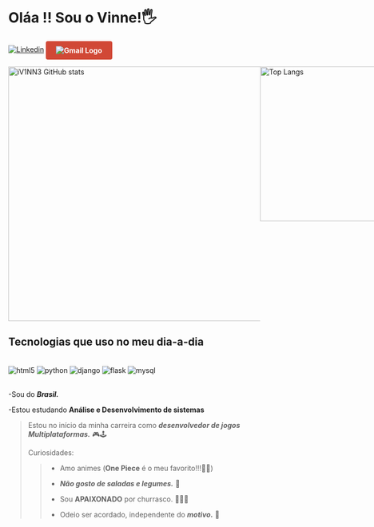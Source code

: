 # Oláa !! Sou o **Vinne**!🖐️<br>

[![Linkedin](https://img.shields.io/badge/LinkedIn-0077B5?style=for-the-badge&logo=linkedin&logoColor=white)](https://www.linkedin.com/in/vinicius-santos-a09772208/)
<a href="mailto:vinicius.vinniss@gmail.com" target="_blank" style="display:inline-block; background-color:#D14836; color:#ffffff; padding:10px 20px; text-decoration:none; border-radius:4px; font-weight:bold;">
  <img src="https://img.shields.io/badge/Gmail-D14836?style=for-the-badge&logo=gmail&logoColor=white" alt="Gmail Logo" style="vertical-align:middle;" Enviar e-mail> 
</a>

<div style="display: flex;">
  <img src="https://github-readme-stats.vercel.app/api?username=iV1NN3&show_icons=true&theme=dark" alt="iV1NN3 GitHub stats" width="510" />
  <img src="https://github-readme-stats.vercel.app/api/top-langs/?username=iV1NN3&theme=dark" alt="Top Langs" width="310" />
</div>


## Tecnologias que uso no meu dia-a-dia

<div style="display: inline_block"><br/>
  <img align="center" alt="html5" src="https://img.shields.io/badge/HTML5-E34F26?style=for-the-badge&logo=html5&logoColor=white"/>
  <img align="center" alt="python" src="https://img.shields.io/badge/Python-14354C?style=for-the-badge&logo=python&logoColor=white"/>
  <img align="center" alt="django" src="https://img.shields.io/badge/Django-092E20?style=for-the-badge&logo=django&logoColor=white"/>
  <img align="center" alt="flask" src="https://img.shields.io/badge/Flask-000000?style=for-the-badge&logo=flask&logoColor=white"/>
  <img align="center" alt="mysql" src="https://img.shields.io/badge/MySQL-00000F?style=for-the-badge&logo=mysql&logoColor=white"/>
  </div><br>

-Sou do ***Brasil.***<br>

-Estou estudando **Análise e Desenvolvimento de sistemas**<br>

>Estou no início da minha carreira como ***desenvolvedor de jogos Multiplataformas.*** 🎮🕹<br>
>
>Curiosidades:
>
>>- Amo animes (**One Piece** é o meu favorito!!!🏴‍☠️)
>>
>>- ***Não gosto de saladas e legumes.*** 🤢
>>
>>- Sou **APAIXONADO** por churrasco. 🍖🍗🥩
>>
>>- Odeio ser acordado, independente do ***motivo.*** 🤯
